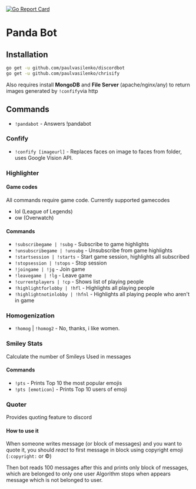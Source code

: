 [![Go Report Card](https://goreportcard.com/badge/github.com/PaulVasilenko/discordbot)](https://goreportcard.com/report/github.com/PaulVasilenko/discordbot)
# Panda Bot

## Installation

```sh
go get -u github.com/paulvasilenko/discordbot
go get -u github.com/paulvasilenko/chrisify
```

Also requires install **MongoDB** and **File Server** (apache/nginx/any) to return images generated by `!confify`via http

## Commands
 - `!pandabot` - Answers !pandabot

### Confify
 - `!confify [imageurl]` - Replaces faces on image to faces from folder, uses Google Vision API.

### Highlighter

#### Game codes
All commands require game code. Currently supported gamecodes
 - lol (League of Legends)
 - ow (Overwatch)

#### Commands

 - `!subscribegame | !subg` - Subscribe to game highlights
 - `!unsubscribegame | !unsubg` - Unsubscribe from game highlights
 - `!startsession | !starts` - Start game session, highlights all subscribed
 - `!stopsession | !stops` - Stop session
 - `!joingame | !jg` - Join game
 - `!leavegame | !lg` - Leave game
 - `!currentplayers | !cp` - Shows list of playing people
 - `!highlightforlobby | !hfl` - Highlights all playing people
 - `!highlightnotinlobby | !hfnl` - Highlights all playing people who aren't in game

### Homogenization
 - `!homog` | `!homog2` - No, thanks, i like women.


### Smiley Stats

Calculate the number of Smileys Used in messages

#### Commands

 - `!pts` - Prints Top 10 the most popular emojis
 - `!pts [emoticon]` - Prints Top 10 users of emoji

### Quoter

Provides quoting feature to discord

#### How to use it

When someone writes message (or block of messages) and you want to quote it,
you should *react* to first message in block using copyright emoji (`:copyright:` or ©)

Then bot reads 100 messages after this and prints only block of messages, which are belonged to only one user
Algorithm stops when appears message which is not belonged to user.